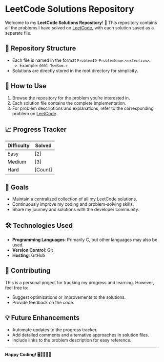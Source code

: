 # LeetCode Solutions Repository

Welcome to my **LeetCode Solutions Repository**! 🚀 This repository contains all the problems I have solved on [LeetCode](https://leetcode.com), with each solution saved as a separate file.

## 📂 Repository Structure


- Each file is named in the format `ProblemID-ProblemName.<extension>`.  
  - Example: `0001-TwoSum.c`
- Solutions are directly stored in the root directory for simplicity.

## 📝 How to Use

1. Browse the repository for the problem you’re interested in.  
2. Each solution file contains the complete implementation.  
3. For problem descriptions and explanations, refer to the corresponding problem on [LeetCode](https://leetcode.com).

## 📈 Progress Tracker

| **Difficulty** | **Solved** |
|----------------|------------|
| Easy           | [2]        |
| Medium         | [3]        |
| Hard           | [Count]    |

## 🚀 Goals

- Maintain a centralized collection of all my LeetCode solutions.
- Continuously improve my coding and problem-solving skills.
- Share my journey and solutions with the developer community.

## 🛠️ Technologies Used

- **Programming Languages**: Primarily C, but other languages may also be used.
- **Version Control**: Git
- **Hosting**: GitHub

## 🤝 Contributing

This is a personal project for tracking my progress and learning. However, feel free to:
- Suggest optimizations or improvements to the solutions.
- Provide feedback on the code.

## 💡 Future Enhancements

- Automate updates to the progress tracker.
- Add detailed comments and alternative approaches in solution files.
- Include links to the problem description for easy reference.

---

**Happy Coding!** 🖥️👨‍💻👩‍💻
